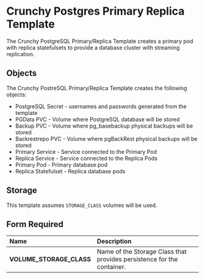 # Crunchy Postgres Primary Replica Template

The Crunchy PostgreSQL Primary/Replica Template creates a primary pod with replica statefulsets to provide a database cluster with streaming replication.

## Objects

The Crunchy PostreSQL Primary/Replica Template creates the following objects:

* PostgreSQL Secret - usernames and passwords generated from the template
* PGData PVC - Volume where PostgreSQL database will be stored
* Backup PVC - Volume where pg_basebackup physical backups will be stored
* Backrestrepo PVC - Volume where pgBackRest physical backups will be stored
* Primary Service - Service connected to the Primary Pod
* Replica Service - Service connected to the Replica Pods
* Primary Pod - Primary database pod
* Replica Statefulset - Replica database pods

## Storage

This template assumes `STORAGE_CLASS` volumes will be used.  

## Form Required 
**Name**|**Description**
:-----|:-----
**VOLUME_STORAGE_CLASS**|Name of the Storage Class that provides persistence for the container.

